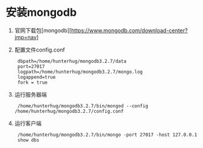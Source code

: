 #  安装mongodb

1. 官网下载包[mongodb][https://www.mongodb.com/download-center?jmp=nav]
2. 配置文件config.conf

        dbpath=/home/hunterhug/mongodb3.2.7/data
        port=27017
        logpath=/home/hunterhug/mongodb3.2.7/mongo.log
        logappend=true
        fork = true

3. 运行服务器端

        /home/hunterhug/mongodb3.2.7/bin/mongod --config /home/hunterhug/mongodb3.2.7/config.conf

4. 运行客户端
    
        /home/hunterhug/mongodb3.2.7/bin/mongo -port 27017 -host 127.0.0.1
        show dbs
